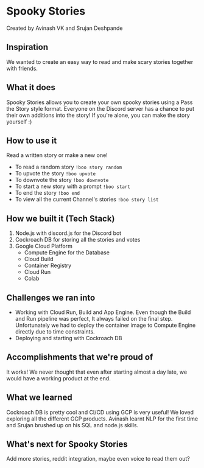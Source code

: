 # Spooky Stories
Created by Avinash VK and Srujan Deshpande

## Inspiration
We wanted to create an easy way to read and make scary stories together with friends.

## What it does
Spooky Stories allows you to create your own spooky stories using a Pass the Story style format. Everyone on the Discord server has a chance to put their own additions into the story! If you're alone, you can make the story yourself :)

## How to use it
Read a written story or make a new one!  
- To read a random story `!boo story random`
- To upvote the story `!boo upvote`
- To downvote the story `!boo downvote`
- To start a new story with a prompt `!boo start`
- To end the story `!boo end`
- To view all the current Channel's stories `!boo story list`

## How we built it (Tech Stack)
1. Node.js with discord.js for the Discord bot
2. Cockroach DB for storing all the stories and votes
3. Google Cloud Platform
    - Compute Engine for the Database
    - Cloud Build
    - Container Registry
    - Cloud Run
    - Colab

## Challenges we ran into
- Working with Cloud Run, Build and App Engine. Even though the Build and Run pipeline was perfect, It always failed on the final step. Unfortunately we had to deploy the container image to Compute Engine directly due to time constraints.
- Deploying and starting with Cockroach DB

## Accomplishments that we're proud of
It works! We never thought that even after starting almost a day late, we would have a working product at the end. 

## What we learned
Cockroach DB is pretty cool and CI/CD using GCP is very useful! We loved exploring all the different GCP products. Avinash learnt NLP for the first time and Srujan brushed up on his SQL and node.js skills.

## What's next for Spooky Stories
Add more stories, reddit integration, maybe even voice to read them out?
